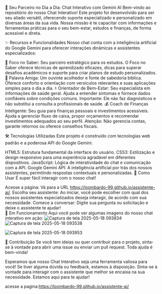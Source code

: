 🤖 Seu Parceiro no Dia a Dia: Chat Interativo com Gemini AI
Bem-vindo ao repositório do nosso Chat Interativo! Este projeto foi desenvolvido para ser seu aliado versátil, oferecendo suporte especializado e personalizado em diversas áreas da sua vida. Nossa missão é te capacitar com informações e ferramentas práticas para o seu bem-estar, estudos e finanças, de forma acessível e direta.

✨ Recursos e Funcionalidades
Nosso chat conta com a inteligência artificial do Google Gemini para oferecer interações dinâmicas e assistentes especializados:

🌟 Foco no Saber: Seu parceiro estratégico para os estudos. O Foco no Saber oferece técnicas de aprendizado eficazes, dicas para superar desafios acadêmicos e suporte para criar planos de estudo personalizados.
🙏 Palavra Amiga: Um ouvinte acolhedor e fonte de sabedoria bíblica. Oferece conforto e orientação com versículos relevantes e suas aplicações simples para o dia a dia.
⚕️ Orientador de Bem-Estar: Seu especialista em informações de saúde geral. Ajuda a entender sintomas e fornece dados confiáveis sobre condições comuns. Importante: Ele não faz diagnósticos e não substitui a consulta a profissionais de saúde.
💰 Coach de Finanças Inteligente: Seu guia para finanças pessoais e investimentos acessíveis. Ajuda a gerenciar fluxo de caixa, propor orçamentos e recomendar investimentos adequados ao seu perfil. Atenção: Não gerencia contas, garante retornos ou oferece conselhos fiscais.

🛠️ Tecnologias Utilizadas
Este projeto é construído com tecnologias web padrão e a poderosa API do Google Gemini:

HTML5: Estrutura fundamental da interface do usuário.
CSS3: Estilização e design responsivo para uma experiência agradável em diferentes dispositivos.
JavaScript: Lógica de interatividade do chat e comunicação com a API.
Google Gemini API: A inteligência artificial por trás dos nossos assistentes, permitindo respostas contextuais e personalizadas.
🚀 Como Usar
É super fácil interagir com o nosso chat!

Acesse a página: Vá para a URL https://loombardo-99.github.io/assistente-ai/.
Escolha seu assistente: Ao iniciar, você pode escolher com qual dos nossos assistentes especializados deseja interagir, de acordo com sua necessidade.
Comece a conversar: Digite sua pergunta ou solicitação e deixe o assistente te ajudar!        
📸 Em Funcionamento
Aqui você pode ver algumas imagens do nosso chat interativo em ação:
![Captura de tela 2025-05-18 093834](https://github.com/user-attachments/assets/638a74af-2bd7-4dd6-bc67-f2f3d895604d)
![Captura de tela 2025-05-18 093538](https://github.com/user-attachments/assets/b1606256-92a9-4517-8cf7-f470180d42c7)

![Captura de tela 2025-05-18 093953](https://github.com/user-attachments/assets/920b10e3-9227-45a4-ac45-4724289ab7d0)

🤝 Contribuição
Se você tem ideias ou quer contribuir para o projeto, sinta-se à vontade para abrir uma issue ou enviar um pull request. Toda ajuda é bem-vinda!

Esperamos que nosso Chat Interativo seja uma ferramenta valiosa para você! Se tiver alguma dúvida ou feedback, estamos à disposição.
Sinta-se à vontade para interagir com o assistente que melhor se encaixa na sua necessidade. Estamos aqui para te ajudar!

acesse a pagina:https://loombardo-99.github.io/assistente-ai/
